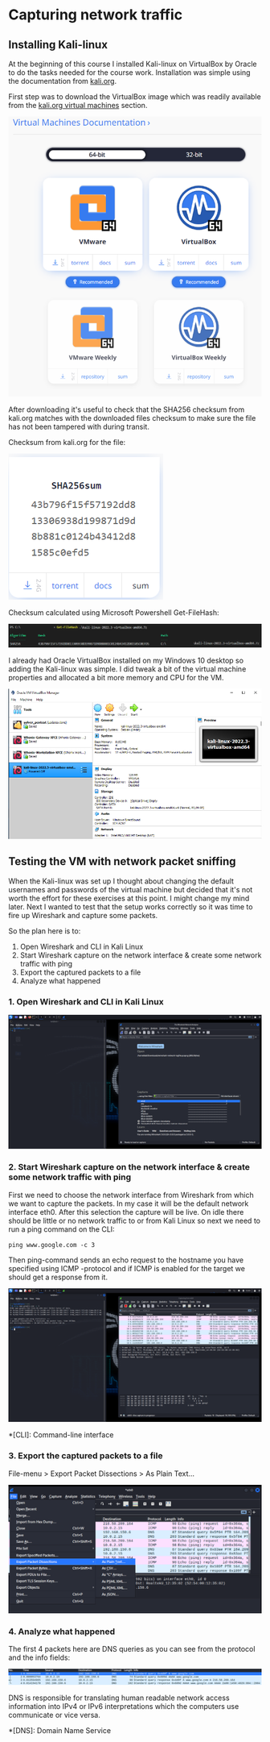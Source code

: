 # Capturing network traffic
## Installing Kali-linux
At the beginning of this course I installed Kali-linux on VirtualBox by Oracle to do the tasks needed for the course work. Installation was simple using the documentation from [kali.org](https://www.kali.org/docs/virtualization/install-virtualbox-guest-vm/).

First step was to download the VirtualBox image which was readily available from the [kali.org virtual machines](https://www.kali.org/get-kali/#kali-virtual-machines) section.

![Kali virtual image downloads](/kali%20download.png "kali.org virtual images")

After downloading it's useful to check that the SHA256 checksum from kali.org matches with the downloaded files checksum to make sure the file has not been tampered with during transit.

Checksum from kali.org for the file:

![Kali 64bit VirtualBox SHA256sum](/Kali%20SHA256sum.png "Checksum from kali.org")

Checksum calculated using Microsoft Powershell Get-FileHash:

![Downloaded file SHA256sum](/downloaded%20SHA256sum.png "Checksum from local file")

I already had Oracle VirtualBox installed on my Windows 10 desktop so adding the Kali-linux was simple. I did tweak a bit of the virtual machine properties and allocated a bit more memory and CPU for the VM.

![Kali virtual machine on Oracle VirtualBox](/virtualbox%20setup.png "My VirtualBox environment")

## Testing the VM with network packet sniffing
When the Kali-linux was set up I thought about changing the default usernames and passwords of the virtual machine but decided that it's not worth the effort for these exercises at this point. I might change my mind later. Next I wanted to test that the setup works correctly so it was time to fire up Wireshark and capture some packets.

So the plan here is to:
1. Open Wireshark and CLI in Kali Linux
2. Start Wireshark capture on the network interface & create some network traffic with ping
3. Export the captured packets to a file
4. Analyze what happened

### 1. Open Wireshark and CLI in Kali Linux

![wireshark and CLI](/wireshark%20CLI.png "Wireshark and CLI opened in Kali-Linux")

### 2. Start Wireshark capture on the network interface & create some network traffic with ping

First we need to choose the network interface from Wireshark from which we want to capture the packets. In my case it will be the default network interface eth0. After this selection the capture will be live. On idle there should be little or no network traffic to or from Kali Linux so next we need to run a ping command on the CLI:

```
ping www.google.com -c 3
```

Then ping-command sends an echo request to the hostname you have specified using ICMP -protocol and if ICMP is enabled for the target we should get a response from it.

![wireshark packets](/wireshark%20packets.png "Captured packets from ping-command in Wireshark")

*[CLI]: Command-line interface

### 3. Export the captured packets to a file

File-menu > Export Packet Dissections > As Plain Text...

![exporting capturelog](/export%20captured%20packets%20as%20text.png "Export packets as plain text from Wireshark")

### 4. Analyze what happened

The first 4 packets here are DNS queries as you can see from the protocol and the info fields:

![DNS query](/DNS%20query.png "DNS query packets")

 DNS is responsible for translating human readable network access information into IPv4 or IPv6 interpretations which the computers use communicate or vice versa.

 *[DNS]: Domain Name Service